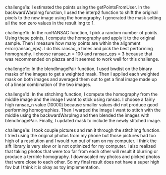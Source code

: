 challenge1a:
I estimated the points using the getPointsFromUser. In the backwardWarpImg function, I used the interp2 function to shift the original pixels to the new image using the homography. I generated the mask setting all the non zero values in the result img to 1. 

challenge1b:
In the runRANSAC function, I pick a random number of points. Using these points, I compute the homography and apply it to the original sample. Then I measure how many points are within the alignment error(ransac_eps). I do this ransac_n times and pick the best performing homography. I choose ransac_n = 100 and ransac_eps = 3 because that was recommended on piazza and it seemed to work well for this challenge.

challenge1c:
In the blendImagePair function, I used bwdist on the binary masks of the images to get a weighted mask. Then I applied each weighted mask on both images and averaged them out to get a final image made up of a linear combination of the two images.

challenge1d:
In the stitchImg function, I compute the homography from the middle image and the image I want to stick using ransac. I choose a fairly high ransac_n value (10000) because smaller values did not produce good performing homographies. Then I warped the image I want to stitch with the middle using the backwardWarpImg and then blended the images with blendImagePair. Finally, I updated mask to include the newly stitched image.  

challenge1e:
I took couple pictures and ran it through the stitchImg function. I tried using the original photos from my phone but those pictures had too high of a resolution and I would run out of ram on my computer. I think the sift library is very slow or is not optimized for my computer. I also realized that taking photos that were too far from each other will result it blurring or produce a terrible homography. I downscaled my photos and picked photos that were close to each other. So my final result does not have a super high fov but I think it is okay as toy implementation. 